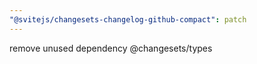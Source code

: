 ```yaml
---
"@svitejs/changesets-changelog-github-compact": patch
---
```


remove unused dependency @changesets/types

